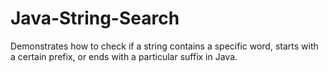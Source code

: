 # Java-String-Search
Demonstrates how to check if a string contains a specific word, starts with a certain prefix, or ends with a particular suffix in Java.
